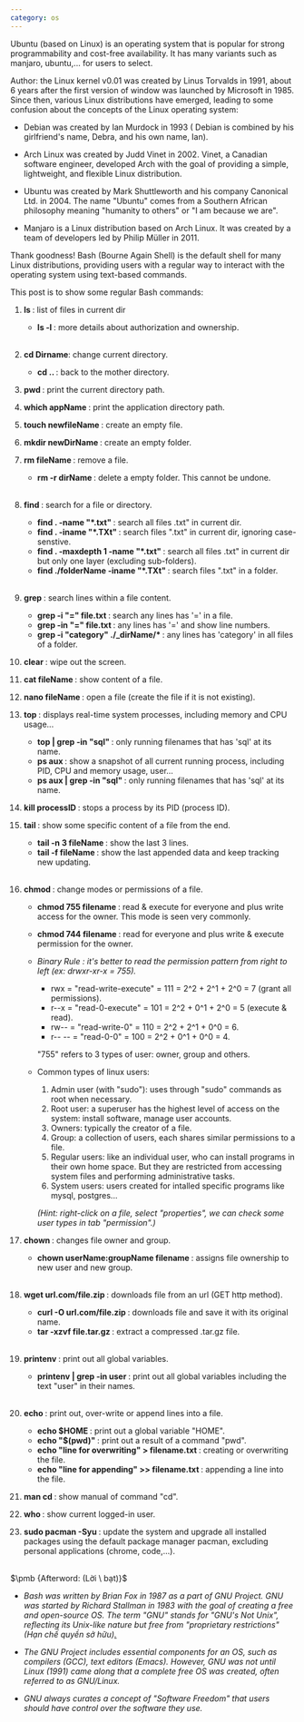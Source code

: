 ```yaml
---
category: os
---
```


Ubuntu (based on Linux) is an operating system that is popular for strong programmability and cost-free availability. It has many variants such as manjaro, ubuntu,... for users to select.

Author: the Linux kernel v0.01 was created by Linus Torvalds in $1991$, about 6 years after the first version of window was launched by Microsoft in $1985$. Since then, various Linux distributions have emerged, leading to some confusion about the concepts of the Linux operating system:

- Debian was created by Ian Murdock in $1993$ ( Debian is combined by his girlfriend's name, Debra, and his own name, Ian).

- Arch Linux was created by Judd Vinet in $2002$. Vinet, a Canadian software engineer, developed Arch with the goal of providing a simple, lightweight, and flexible Linux distribution.

- Ubuntu was created by Mark Shuttleworth and his company Canonical Ltd. in $2004$. The name "Ubuntu" comes from a Southern African philosophy meaning "humanity to others" or "I am because we are".

- Manjaro is a Linux distribution based on Arch Linux. It was created by a team of developers led by Philip Müller in $2011$.

Thank goodness! Bash (Bourne Again Shell) is the default shell for many Linux distributions, providing users with a regular way to interact with the operating system using text-based commands.


This post is to show some regular Bash commands:

1. <b>ls </b>: list of files in current dir
    - <b>ls -l </b>: more details about authorization and ownership.<br><br>

2. <b>cd Dirname</b>: change current directory.
    - <b>cd .. </b>: back to the mother directory.

3. <b>pwd </b>: print the current directory path.

4. <b>which appName </b>: print the application directory path.

5. <b>touch newfileName </b>: create an empty file.

6. <b>mkdir newDirName </b>: create an empty folder.

7. <b>rm fileName </b>: remove a file.
    - <b>rm -r dirName </b>: delete a empty folder. This cannot be undone.<br><br>

8. <b>find </b>: search for a file or directory.
    - <b>find . -name "*.txt" </b>: search all files .txt" in current dir.
    - <b>find . -iname "*.TXt" </b>: search files ".txt" in current dir, ignoring case-senstive.
    - <b>find . -maxdepth 1 -name "*.txt" </b>: search all files .txt" in current dir but only one layer (excluding sub-folders).
    - <b>find ./folderName -iname "*.TXt" </b>: search files ".txt" in a folder.<br><br>

9. <b>grep </b>: search lines within a file content.
    - <b>grep -i "=" file.txt </b>: search any lines has '=' in a file.
    - <b>grep -in "=" file.txt </b>: any lines has '=' and show line numbers.
    - <b>grep -i "category" ./_dirName/* </b>: any lines has 'category' in all files of a folder.

10. <b>clear </b>: wipe out the screen.

11. <b>cat fileName </b>: show content of a file.

12. <b>nano fileName </b>: open a file (create the file if it is not existing).

13. <b>top </b>: displays real-time system processes, including memory and CPU usage...
    - <b>top | grep -in "sql" </b>: only running filenames that has 'sql' at its name.
    - <b>ps aux </b>: show a snapshot of all current running process, including PID, CPU and memory usage, user...
    - <b>ps aux | grep -in "sql" </b>: only running filenames that has 'sql' at its name.

14. <b>kill processID </b>: stops a process by its PID (process ID).

15. <b>tail </b>: show some specific content of a file from the end.
    - <b>tail -n 3 fileName </b>: show the last 3 lines.
    - <b>tail -f fileName </b>: show the last appended data and keep tracking new updating.<br><br>


16. <b>chmod </b>: change modes or permissions of a file.
    - <b>chmod 755 filename </b>: read & execute for everyone and plus write access for the owner. This mode is seen very commonly.
    - <b>chmod 744 filename </b>: read for everyone and plus write & execute permission for the owner.
    - <i>Binary Rule : it's better to read the permission pattern from right to left (ex: drwxr-xr-x = 755).</i>
        - rwx = "read-write-execute" = 111 = 2^2 + 2^1 + 2^0 = 7 (grant all permissions).
        - r--x = "read-0-execute" = 101 = 2^2 + 0^1 + 2^0 = 5 (execute & read).
        - rw-- = "read-write-0" = 110 = 2^2 + 2^1 + 0^0 = 6.
        - r-- -- = "read-0-0" = 100 = 2^2 + 0^1 + 0^0 = 4.
        <p>"755" refers to 3 types of user: owner, group and others.</p>
        <script type="text/typogram">
                  755
                 / | \
        Owner <-+  v  +-> Other
                 Group 

        </script>
    - Common types of linux users:
        1. Admin user (with "sudo"): uses through "sudo" commands as root when necessary.
        2. Root user: a superuser has the highest level of access on the system: install software, manage user accounts.
        3. Owners: typically the creator of a file.
        4. Group: a collection of users, each shares similar permissions to a file.
        5. Regular users: like an individual user, who can install programs in their own home space. But they are restricted from accessing system files and performing administrative tasks.
        6. System users: users created for intalled specific programs like mysql, postgres...
        <p><i>(Hint: right-click on a file, select "properties", we can check some user types in tab "permission".)</i></p>

17. <b>chown </b>: changes file owner and group.
    - <b>chown userName:groupName filename </b>: assigns file ownership to new user and new group.<br><br>

18. <b>wget url.com/file.zip </b>: downloads file from an url (GET http method).
    - <b>curl -O url.com/file.zip </b>: downloads file and save it with its original name.
    - <b>tar -xzvf file.tar.gz </b>: extract a compressed .tar.gz file.<br><br>

19. <b>printenv </b>: print out all global variables.
    - <b>printenv | grep -in user </b>: print out all global variables including the text "user" in their names.<br><br>

20. <b>echo </b>: print out, over-write or append lines into a file.
    - <b>echo $HOME </b>: print out a global variable "HOME".
    - <b>echo "$(pwd)" </b>: print out a result of a command "pwd".
    - <b>echo "line for overwriting" > filename.txt </b>: creating or overwriting the file.
    - <b>echo "line for appending" >\> filename.txt </b>: appending a line into the file.<br>

21. <b>man cd </b>: show manual of command "cd".

22. <b>who </b>: show current logged-in user.

23. <b>sudo pacman -Syu </b>: update the system and upgrade all installed packages using the default package manager pacman, excluding personal applications (chrome, code,...).

<br>
$\pmb {Afterword: (Lời \ bạt)}$

- <i>Bash was written by Brian Fox in $1987$ as a part of GNU Project. GNU was started by Richard Stallman in $1983$ with the goal of creating a free and open-source OS. The term "GNU" stands for "GNU's Not Unix", reflecting its Unix-like nature but free from "proprietary restrictions" (Hạn chế quyền sở hữu)<a href="https://www.gnu.org/gnu/gnu.html">.</a></i>

- <i>The GNU Project includes essential components for an OS, such as compilers (GCC), text editors (Emacs). However, GNU was not until Linux (1991) came along that a complete free OS was created, often referred to as GNU/Linux.</i><br>

- <i>GNU always curates a concept of "Software Freedom" that users should have control over the software they use.</i>